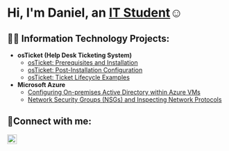 <h1>Hi, I'm Daniel, an <a href="www.linkedin.com/in/daniel-hood-b5314a284">IT Student</a>☺</h1>

<h2>👨‍💻 Information Technology Projects:</h2>

- <b>osTicket (Help Desk Ticketing System)</b>
  - [osTicket: Prerequisites and Installation](https://github.com/danielhoodd/osticket-prereqs)
  - [osTicket: Post-Installation Configuration](https://github.com/danielhoodd/post-install-config)
  - [osTicket: Ticket Lifecycle Examples](https://github.com/danielhoodd/ticket-lifecycle)
- <b>Microsoft Azure</b>
  - [Configuring On-premises Active Directory within Azure VMs](https://github.com/danielhoodd/configure-ad)
  - [Network Security Groups (NSGs) and Inspecting Network Protocols](https://github.com/danielhoodd/azure-network-protocols)

<h2>🤳Connect with me:</h2>

[<img align="left" alt="Daniel | LinkedIn" width="22px" src="https://cdn.jsdelivr.net/npm/simple-icons@v3/icons/linkedin.svg" />][linkedin]

[linkedin]: www.linkedin.com/in/daniel-hood-b5314a284

